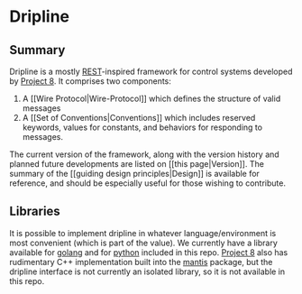 # Dripline

## Summary

Dripline is a mostly [REST](https://ics.uci.edu/~fielding/pubs/dissertation/rest_arch_style.htm)-inspired framework for control systems developed by [Project 8](http://www.project8.org).
It comprises two components:  

1. A [[Wire Protocol|Wire-Protocol]] which defines the structure of valid messages
2. A [[Set of Conventions|Conventions]] which includes reserved keywords, values for constants, and behaviors for responding to messages.

The current version of the framework, along with the version history and planned future developments are listed on [[this page|Version]].  The summary of the [[guiding design principles|Design]] is available for reference, and should be especially useful for those wishing to contribute.

## Libraries
It is possible to implement dripline in whatever language/environment is most convenient (which is part of the value). We currently have a library available for [golang](https://github.com/project8/dripline/tree/develop/go) and for [python](https://github.com/project8/dripline/tree/develop/python) included in this repo. [Project 8](http://www.project8.org) also has rudimentary C++ implementation built into the [mantis](https://github.com/project8/mantis) package, but the dripline interface is not currently an isolated library, so it is not available in this repo.
